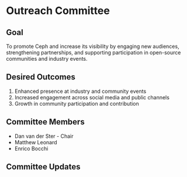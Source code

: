 # Outreach Committee

## Goal

To promote Ceph and increase its visibility by engaging new audiences, strengthening partnerships, and supporting participation in open-source communities and industry events.

## Desired Outcomes

1. Enhanced presence at industry and community events
2. Increased engagement across social media and public channels
3. Growth in community participation and contribution

## Committee Members

* Dan van der Ster - Chair
* Matthew Leonard
* Enrico Bocchi

## Committee Updates

